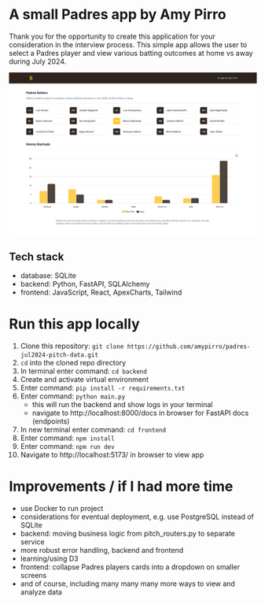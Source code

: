 # A small Padres app by Amy Pirro

Thank you for the opportunity to create this application for your consideration in the interview process. This simple app allows the user to select a Padres player and view various batting outcomes at home vs away during July 2024.

![Padres app screenshot](padres-app-screenshot.png)


## Tech stack

- database: SQLite
- backend: Python, FastAPI, SQLAlchemy
- frontend: JavaScript, React, ApexCharts, Tailwind


# Run this app locally

1. Clone this repository: `git clone https://github.com/amypirro/padres-jul2024-pitch-data.git`
2. `cd` into the cloned repo directory
3. In terminal enter command: `cd backend`
4. Create and activate virtual environment
5. Enter command: `pip install -r requirements.txt`
6. Enter command: `python main.py`
    - this will run the backend and show logs in your terminal
    - navigate to http://localhost:8000/docs in browser for FastAPI docs (endpoints)
7. In new terminal enter command: `cd frontend`
8. Enter command: `npm install`
9. Enter command: `npm run dev`
10. Navigate to http://localhost:5173/ in browser to view app

# Improvements / if I had more time

- use Docker to run project
- considerations for eventual deployment, e.g. use PostgreSQL instead of SQLite
- backend: moving business logic from pitch_routers.py to separate service
- more robust error handling, backend and frontend
- learning/using D3
- frontend: collapse Padres players cards into a dropdown on smaller screens
- and of course, including many many many more ways to view and analyze data